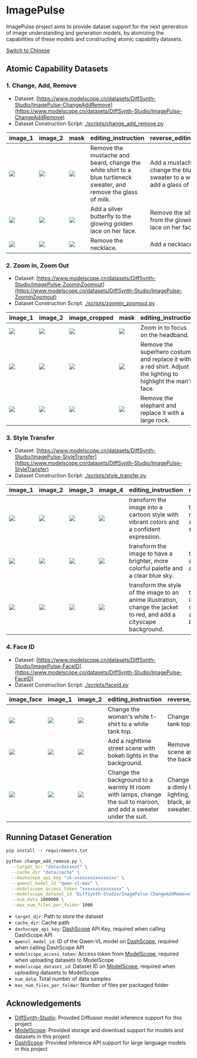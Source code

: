 # ImagePulse

ImagePulse project aims to provide dataset support for the next generation of image understanding and generation models, by atomizing the capabilities of these models and constructing atomic capability datasets.

[Switch to Chinese](./README_zh.md)

## Atomic Capability Datasets

### 1. Change, Add, Remove

* Dataset: [https://www.modelscope.cn/datasets/DiffSynth-Studio/ImagePulse-ChangeAddRemove](https://www.modelscope.cn/datasets/DiffSynth-Studio/ImagePulse-ChangeAddRemove)
* Dataset Construction Script: [./scripts/change_add_remove.py](./scripts/change_add_remove.py)

|image_1|image_2|mask|editing_instruction|reverse_editing_instruction|
|-|-|-|-|-|
|![](https://github.com/user-attachments/assets/3a657ccd-6fae-4c44-bff8-a3b702c89d65)|![](https://github.com/user-attachments/assets/cc91af21-0090-4392-89d3-ddd62e056da5)|![](https://github.com/user-attachments/assets/5e4c0fdf-15ef-4bf0-b027-ef863e74afaa)|Remove the mustache and beard, change the white shirt to a blue turtleneck sweater, and remove the glass of milk.|Add a mustache and beard, change the blue turtleneck sweater to a white shirt, and add a glass of milk.|
|![](https://github.com/user-attachments/assets/e3ed5116-1d51-47ab-ae51-0fd4e1548bfd)|![](https://github.com/user-attachments/assets/f78eb833-82bd-4a1f-9856-58718b05dc03)|![](https://github.com/user-attachments/assets/8d1e7e9d-6f5e-4abc-905a-c9f3321ec772)|Add a silver butterfly to the glowing golden lace on her face.|Remove the silver butterfly from the glowing golden lace on her face.|
|![](https://github.com/user-attachments/assets/169e1170-f1d2-4f37-a758-baee81343720)|![](https://github.com/user-attachments/assets/6c250bd1-a705-45ba-8c8a-aacb91eaaa0f)|![](https://github.com/user-attachments/assets/167eb187-605b-4dcd-be62-b6833309aa5c)|Remove the necklace.|Add a necklace.|

### 2. Zoom In, Zoom Out

* Dataset: [https://www.modelscope.cn/datasets/DiffSynth-Studio/ImagePulse-ZoominZoomout](https://www.modelscope.cn/datasets/DiffSynth-Studio/ImagePulse-ZoominZoomout)
* Dataset Construction Script: [./scripts/zoomin_zoomout.py](./scripts/zoomin_zoomout.py)

|image_1|image_2|image_cropped|mask|editing_instruction|reverse_editing_instruction|
|-|-|-|-|-|-|
|![](https://github.com/user-attachments/assets/c90e2a05-8bbe-4897-83f6-fad5692677e2)|![](https://github.com/user-attachments/assets/70ab6767-e088-49f1-afb8-b85cca894031)|![](https://github.com/user-attachments/assets/76718ff8-f6ae-4f75-8f3f-be10d2eebde4)|![](https://github.com/user-attachments/assets/4bebe7f6-a3a7-481b-bcef-100bb18bec5d)|Zoom in to focus on the headband.|Zoom out to show the full view of the anime girl.|
|![](https://github.com/user-attachments/assets/99fc81f9-77e5-4181-a376-06cdf5feaf65)|![](https://github.com/user-attachments/assets/e97b398d-a68e-4f34-a5e9-a831d16f3941)|![](https://github.com/user-attachments/assets/aef092d1-8d8c-4353-a9b7-089875307830)|![](https://github.com/user-attachments/assets/dcf2578a-df22-471c-96c0-34ba361a10b5)|Remove the superhero costume and replace it with a red shirt. Adjust the lighting to highlight the man's face.|Add a superhero costume with a red and yellow emblem on the chest and a red cape. Adjust the lighting to emphasize the costume.|
|![](https://github.com/user-attachments/assets/356fc12b-02ca-4f3c-bf65-3248ca5576eb)|![](https://github.com/user-attachments/assets/41dcdf1c-3ce6-49aa-a651-cfc981932689)|![](https://github.com/user-attachments/assets/d5facc03-99d0-4f15-93ce-9f1bc5397bfd)|![](https://github.com/user-attachments/assets/5df06650-8c2b-47f2-9bf4-d3e2510e224d)|Remove the elephant and replace it with a large rock.|Replace the large rock with an elephant.|

### 3. Style Transfer

* Dataset: [https://www.modelscope.cn/datasets/DiffSynth-Studio/ImagePulse-StyleTransfer](https://www.modelscope.cn/datasets/DiffSynth-Studio/ImagePulse-StyleTransfer)
* Dataset Construction Script: [./scripts/style_transfer.py](./scripts/style_transfer.py)

|image_1|image_2|image_3|image_4|editing_instruction|reverse_editing_instruction|
|-|-|-|-|-|-|
|![](https://github.com/user-attachments/assets/f8974a51-fe70-4081-b0c8-60acc0c73f28)|![](https://github.com/user-attachments/assets/81e99ac5-8458-4f4a-ac4e-ae57e809f7f2)|![](https://github.com/user-attachments/assets/c8bb8062-3ad9-44b5-9ee0-a70be4dcbfb3)|![](https://github.com/user-attachments/assets/9edd818e-b6ae-4e6e-924b-cdb21d02a2ec)|transform the image into a cartoon style with vibrant colors and a confident expression.|transform the image into a realistic portrait with a serious expression and subtle lighting.|
|![](https://github.com/user-attachments/assets/82253243-028b-43b4-9a37-796f17fa21af)|![](https://github.com/user-attachments/assets/84bf1c5b-55ae-4084-82ec-3a45c15b2030)|![](https://github.com/user-attachments/assets/b8908d78-ad41-42ce-af4b-c52bf92b2989)|![](https://github.com/user-attachments/assets/6593c9d6-7d5e-4cc0-b2ba-49e5fb38a229)|transform the image to have a brighter, more colorful palette and a clear blue sky.|transform the image to have a more muted color palette and an overcast sky.|
|![](https://github.com/user-attachments/assets/705efc5f-504b-49ac-ba76-ae2f9edb56e4)|![](https://github.com/user-attachments/assets/d0e2e902-d97f-4ffd-91c3-56c96aa19f71)|![](https://github.com/user-attachments/assets/d8c0150f-2e41-480a-9873-dbb8419c8ac5)|![](https://github.com/user-attachments/assets/7be0991c-06e8-4560-8ff8-5fbd2f81b1a0)|transform the style of the image to an anime illustration, change the jacket to red, and add a cityscape background.|transform the style of the image to a digital painting, change the jacket to black, and remove the cityscape background.|

### 4. Face ID

* Dataset: [https://www.modelscope.cn/datasets/DiffSynth-Studio/ImagePulse-FaceID](https://www.modelscope.cn/datasets/DiffSynth-Studio/ImagePulse-FaceID)
* Dataset Construction Script: [./scripts/faceid.py](./scripts/faceid.py)

|image_face|image_1|image_2|editing_instruction|reverse_editing_instruction|
|-|-|-|-|-|
|![](https://github.com/user-attachments/assets/6b61c298-1938-405b-a680-c767bc8913e0)|![](https://github.com/user-attachments/assets/071f2743-3fc8-42d1-b17a-768835c3f9f4)|![](https://github.com/user-attachments/assets/05b45391-df5b-453c-9007-e94674056c5a)|Change the woman's white t-shirt to a white tank top.|Change the woman's white tank top to a white t-shirt.|
|![](https://github.com/user-attachments/assets/203c9f5d-58fe-4e55-8ab8-5adbf14a1fbf)|![](https://github.com/user-attachments/assets/1022a76c-9ac2-43f0-bde2-d65322834251)|![](https://github.com/user-attachments/assets/09511643-8370-46ba-aee8-bcf4efd86d72)|Add a nighttime street scene with bokeh lights in the background.|Remove the nighttime street scene and bokeh lights from the background.|
|![](https://github.com/user-attachments/assets/64d8d216-0966-4108-a378-1ad2312ad8eb)|![](https://github.com/user-attachments/assets/9d182b1e-8b4f-4f74-9f58-d14d7ad15474)|![](https://github.com/user-attachments/assets/c0f9a43e-dd2e-48c9-945c-643f11852808)|Change the background to a warmly lit room with lamps, change the suit to maroon, and add a sweater under the suit.|Change the background to a dimly lit room with red lighting, change the suit to black, and remove the sweater.|

## Running Dataset Generation

```bash
pip install -r requirements.txt
```

```bash
python change_add_remove.py \
  --target_dir "data/dataset" \
  --cache_dir "data/cache" \
  --dashscope_api_key "sk-xxxxxxxxxxxxxxxx" \
  --qwenvl_model_id "qwen-vl-max" \
  --modelscope_access_token "xxxxxxxxxxxxxxx" \
  --modelscope_dataset_id "DiffSynth-Studio/ImagePulse-ChangeAddRemove" \
  --num_data 1000000 \
  --max_num_files_per_folder 1000
```

* `target_dir`: Path to store the dataset
* `cache_dir`: Cache path
* `dashscope_api_key`: [DashScope](https://DashScope.console.aliyun.com/#/home) API Key, required when calling DashScope API
* `qwenvl_model_id`: ID of the Qwen-VL model on [DashScope](https://DashScope.console.aliyun.com/#/home), required when calling DashScope API
* `modelscope_access_token`: Access token from [ModelScope](https://modelscope.cn/my/myaccesstoken), required when uploading datasets to ModelScope
* `modelscope_dataset_id`: Dataset ID on [ModelScope](https://modelscope.cn), required when uploading datasets to ModelScope
* `num_data`: Total number of data samples
* `max_num_files_per_folder`: Number of files per packaged folder

## Acknowledgements

* [DiffSynth-Studio](https://github.com/modelscope/DiffSynth-Studio): Provided Diffusion model inference support for this project
* [ModelScope](https://modelscope.cn): Provided storage and download support for models and datasets in this project
* [DashScope](https://DashScope.console.aliyun.com/#/home): Provided inference API support for large language models in this project
